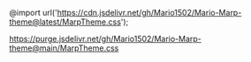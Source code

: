 @import url('https://cdn.jsdelivr.net/gh/Mario1502/Mario-Marp-theme@latest/MarpTheme.css');

https://purge.jsdelivr.net/gh/Mario1502/Mario-Marp-theme@main/MarpTheme.css

